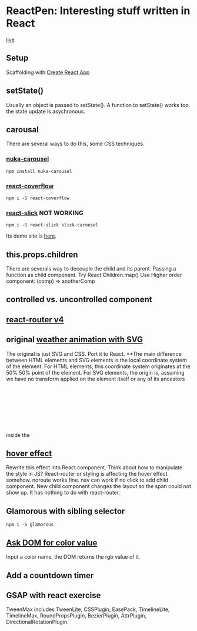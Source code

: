 # ReactPen: Interesting stuff written in React

[live](https://rdwrcode.github.io/reactpen)

## Setup
Scaffolding with [Create React App](https://github.com/facebookincubator/create-react-app)

## setState()
Usually an object is passed to setState(). A function to setState() works too. 
the state update is asychronous.

## carousal
There are several ways to do this, some CSS techniques.

### [nuka-carousel](https://github.com/FormidableLabs/nuka-carousel)
```
npm install nuka-carousel
```
### [react-coverflow](https://github.com/andyyou/react-coverflow)
```
npm i -S react-coverflow
```

### [react-slick](https://github.com/akiran/react-slick) **NOT WORKING**
```
npm i -S react-slick slick-carousel
```
Its demo site is [here](http://neostack.com/opensource/react-slick).

## this.props.children
There are severals way to decouple the child and its parent. 
Passing a function as child component.
Try React.Children.map()
Use Higher order component: (comp) => anotherComp

## controlled vs. uncontrolled component

## [react-router v4](https://github.com/ReactTraining/react-router)

## original [weather animation with SVG](http://codepen.io/thebabydino/pen/qrzpBo)
The original is just SVG and CSS. Port it to React.
**The main difference between HTML elements and SVG elements is the local coordinate system of the element. 
For HTML elements, this coordinate system originates at the 50% 50% point of the element. 
For SVG elements, the origin is, assuming we have no transform applied on the element itself or any of its ancestors inside the <svg> element, at the 0 0 point of the SVG canvas. **

## [hover effect](http://codepen.io/tutsplus/pen/XMPQGV)
Rewrite this effect into React component. Think about how to manipulate the style in JS?
React-router or styling is affecting the hover effect somehow. 
noroute works fine.
nav can work if no click to add child component. New child component changes the layout so the span could not show up.
It has nothing to do with react-router.

## Glamorous with sibling selector
```
npm i -S glamorous
```

## [Ask DOM for color value](http://jsfiddle.net/developit/tneyp3gr/)
Input a color name, the DOM returns the rgb value of it. 

## Add a countdown timer

## GSAP with react exercise
TweenMax includes TweenLite, CSSPlugin, EasePack, TimelineLite, TimelineMax, RoundPropsPlugin, BezierPlugin, AttrPlugin, DirectionalRotationPlugin.


